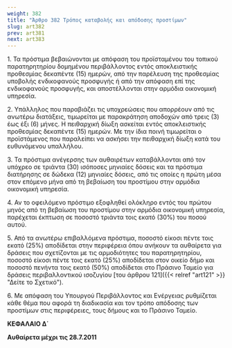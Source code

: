 ```yaml
---
weight: 382
title: "Άρθρο 382 Τρόπος καταβολής και απόδοσης προστίμων"
slug: art382
prev: art381
next: art383
---
```


1\. Τα πρόστιμα βεβαιώνονται με απόφαση του προϊσταμένου του τοπικού παρατηρητηρίου δομημένου περιβάλλοντος εντός αποκλειστικής προθεσμίας δεκαπέντε (15) ημερών, από την παρέλευση της προθεσμίας υποβολής ενδικοφανούς προσφυγής ή από την απόφαση επί της ενδικοφανούς προσφυγής, και αποστέλλονται στην αρμόδια οικονομική υπηρεσία.

2\. Υπάλληλος που παραβιάζει τις υποχρεώσεις που απορρέουν από τις ανωτέρω διατάξεις, τιμωρείται με παρακράτηση αποδοχών από τρεις (3) έως έξι (6) μήνες. Η πειθαρχική δίωξη ασκείται εντός αποκλειστικής προθεσμίας δεκαπέντε (15) ημερών. Με την ίδια ποινή τιμωρείται ο προϊστάμενος που παραλείπει να ασκήσει την πειθαρχική δίωξη κατά του ευθυνόμενου υπαλλήλου.

3\. Τα πρόστιμα ανέγερσης των αυθαιρέτων καταβάλλονται από τον υπόχρεο σε τριάντα (30) ισόποσες μηνιαίες δόσεις και τα πρόστιμα διατήρησης σε δώδεκα (12) μηνιαίες δόσεις, από τις οποίες η πρώτη μέσα στον επόμενο μήνα από τη βεβαίωση του προστίμου στην αρμόδια οικονομική υπηρεσία.

4\. Αν το οφειλόμενο πρόστιμο εξοφληθεί ολόκληρο εντός του πρώτου μηνός από τη βεβαίωση του προστίμου στην αρμόδια οικονομική υπηρεσία, παρέχεται έκπτωση σε ποσοστό τριάντα τοις εκατό (30%) του ποσού αυτού.

5\. Από τα ανωτέρω επιβαλλόμενα πρόστιμα, ποσοστό είκοσι πέντε τοις εκατό (25%) αποδίδεται στην περιφέρεια όπου ανήκουν τα αυθαίρετα για δράσεις που σχετίζονται με τις αρμοδιότητες του παρατηρητηρίου, ποσοστό είκοσι πέντε τοις εκατό (25%) αποδίδεται στον οικείο δήμο και ποσοστό πενήντα τοις εκατό (50%) αποδίδεται στο Πράσινο Ταμείο για δράσεις περιβαλλοντικού ισοζυγίου [του άρθρου 121]({{< relref "art121" >}} "Δείτε το Σχετικό").

6\. Με απόφαση του Υπουργού Περιβάλλοντος και Ενέργειας ρυθμίζεται κάθε θέμα που αφορά τη διαδικασία και τον τρόπο απόδοσης των προστίμων στις περιφέρειες, τους δήμους και το Πράσινο Ταμείο.

**ΚΕΦΑΛΑΙΟ Δ΄**

**Αυθαίρετα μέχρι τις 28.7.2011**


